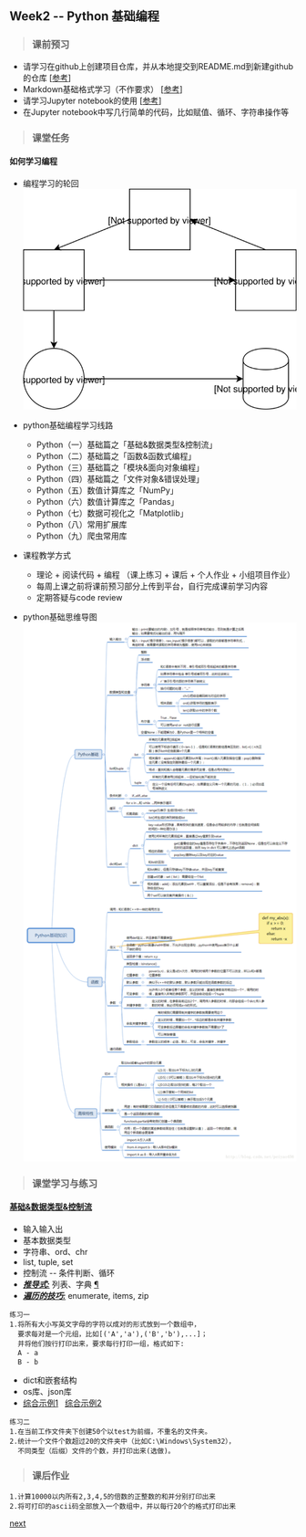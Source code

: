 ## Week2 -- Python 基础编程

> ### 课前预习
* 请学习在github上创建项目仓库，并从本地提交到README.md到新建github的仓库 [[参考](https://www.cnblogs.com/specter45/p/github.html)]
* Markdown基础格式学习（不作要求） [[参考](https://www.cnblogs.com/xinmengwuheng/p/5794899.html)]
* 请学习Jupyter notebook的使用 [[参考](https://www.cnblogs.com/nxld/p/6566380.html)]
* 在Jupyter notebook中写几行简单的代码，比如赋值、循环、字符串操作等

> ### 课堂任务
#### 如何学习编程
* 编程学习的轮回
![编程的轮回](img/coding-circle-Diagram.svg)

* python基础编程学习线路
    + Python（一）基础篇之「基础&数据类型&控制流」
    + Python（二）基础篇之「函数&函数式编程」
    + Python（三）基础篇之「模块&面向对象编程」
    + Python（四）基础篇之「文件对象&错误处理」
    + Python（五）数值计算库之「NumPy」
    + Python（六）数值计算库之「Pandas」
    + Python（七）数据可视化之「Matplotlib」
    + Python（八）常用扩展库
    + Python（九）爬虫常用库

* 课程教学方式 
    + 理论 + 阅读代码 + 编程 （课上练习 + 课后 + 个人作业 + 小组项目作业）
    + 每周上课之前将课前预习部分上传到平台，自行完成课前学习内容
    + 定期答疑与code review

* python基础思维导图
![python基础思维导图](img/python_route.png)

> ### 课堂学习与练习
#### [基础&数据类型&控制流](#week2)
* 输入输入出
* 基本数据类型
* 字符串、ord、chr
* list, tuple, set
* 控制流 -- 条件判断、循环
* <b><u><i>推导式:</i></u></b> 列表、字典  [&para;]( https://www.runoob.com/python3/python3-data-structure.html)
* <b><u><i>遍历的技巧:</i></u></b> enumerate, items, zip
``` 
练习一
1.将所有大小写英文字母的字符以成对的形式放到一个数组中，
  要求每对是一个元组，比如[('A','a'),('B','b'),...]；
  并将他们按行打印出来，要求每行打印一组，格式如下:
  A - a
  B - b
```

* dict和嵌套结构
* os库、json库
* [综合示例1]( examples/google_ngram_downloader.py) &nbsp;&nbsp;[综合示例2]( examples/google_syntactic-ngram_downloader.py)
```
练习二
1.在当前工作文件夹下创建50个以test为前缀，不重名的文件夹。
2.统计一个文件个数超过20的文件夹中（比如C:\Windows\System32），
  不同类型（后缀）文件的个数，并打印出来(选做)。
```
> ### 课后作业
    1.计算10000以内所有2,3,4,5的倍数的正整数的和并分别打印出来
    2.将可打印的ascii码全部放入一个数组中，并以每行20个的格式打印出来 
[next](week3_Python_Basics_2.md)
